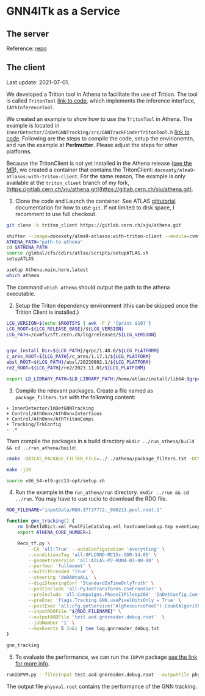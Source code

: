 # GNN4ITk as a Service

## The server
Reference:  [repo](https://github.com/hrzhao76/GNN4ITk-aaS)

## The client

Last update: 2021-07-01.

We developed a Trition tool in Athena to facilitate the use of Trition. The tool is called `TritonTool` [link to code](https://gitlab.cern.ch/xju/athena/-/blob/triton_client/Control/AthOnnx/AthTritonComps/src/TritonTool.h?ref_type=heads), which implements the inference interface, `IAthInferenceTool`. 

We created an example to show how to use the `TritonTool` in Athena. The example is located in `InnerDetector/InDetGNNTracking/src/GNNTrackFinderTritonTool.h` [link to code](https://gitlab.cern.ch/xju/athena/-/blob/triton_client/InnerDetector/InDetGNNTracking/src/GNNTrackFinderTritonTool.h?ref_type=heads). Following are the steps to compile the code, setup the envirionemtn, and run the example at **Perlmutter**. Please adjust the steps for other platforms.

Because the TritonClient is not yet installed in the Athena release ([see the MR](https://gitlab.cern.ch/atlas/atlasexternals/-/merge_requests/1105)), we created a container that contains the TritonClient: `docexoty/alma9-atlasos:with-triton-client`. For the same reason, The example is only available at the `triton_client` branch of my fork, [https://gitlab.cern.ch/xju/athena.git](https://gitlab.cern.ch/xju/athena.git).


1. Clone the code and Launch the container.
See ATLAS [gittutorial](https://atlassoftwaredocs.web.cern.ch/gittutorial/gitlab-fork/) documentation for how to use `git`. If not limited to disk space, I recomment to use full checkout.

```bash
git clone -b triton_client https://gitlab.cern.ch/xju/athena.git

shifter --image=docexoty/alma9-atlasos:with-triton-client --module=cvmfs bash
ATHENA_PATH="path-to-athena"
cd $ATHENA_PATH
source /global/cfs/cdirs/atlas/scripts/setupATLAS.sh
setupATLAS

asetup Athena,main,here,latest
which athena
```
The command `which athena` should output the path to the athena executable.

2. Setup the Triton dependency environment (this can be skipped once the Trition Client is installed.)

```bash
LCG_VERSION=$(echo $ROOTSYS | awk -F / '{print $10}')
LCG_ROOT=${LCG_RELEASE_BASE}/${LCG_VERSION}
LCG_PATH=/cvmfs/sft.cern.ch/lcg/releases/${LCG_VERSION}


grpc_Install_Dir=${LCG_PATH}/grpc/1.48.0/${LCG_PLATFORM}
c_ares_ROOT=${LCG_PATH}/c_ares/1.17.1/${LCG_PLATFORM}
absl_ROOT=${LCG_PATH}/absl/20230802.1/${LCG_PLATFORM}
re2_ROOT=${LCG_PATH}/re2/2023.11.01/${LCG_PLATFORM}

export LD_LIBRARY_PATH=$LD_LIBRARY_PATH:/home/atlas/install/lib64:$grpc_Install_Dir/lib:$c_ares_ROOT/lib64:$absl_ROOT/lib64:$re2_ROOT/lib64
```

3. Compile the relevant packages. 
Create a file named as `package_filters.txt` with the following content:
```
+ InnerDetector/InDetGNNTracking
+ Control/AthOnnx/AthOnnxInterfaces
+ Control/AthOnnx/AthTritonComps
+ Tracking/TrkConfig
- .*
```
Then compile the packages in a build directory `mkdir ../run_athena/build && cd ../run_athena/build`:
```bash
cmake -DATLAS_PACKAGE_FILTER_FILE=../../athena/package_filters.txt -DCMAKE_PREFIX_PATH="/home/atlas/install/lib64/cmake;${grpc_Install_Dir}/lib/cmake;${c_ares_ROOT}/lib64/cmake;${absl_ROOT}/lib64/cmake;${re2_ROOT}/lib64/cmake" ../../athena/Projects/WorkDir

make -j20

source x86_64-el9-gcc13-opt/setup.sh
```

4. Run the example in the `run_athena/run` directory. `mkdir ../run && cd ../run`.
You may have to use rucio to download the RDO file.
```bash
RDO_FILENAME="inputData/RDO.37737772._000213.pool.root.1"

function gnn_tracking() {
    rm InDetIdDict.xml PoolFileCatalog.xml hostnamelookup.tmp eventLoopHeartBeat.txt
    export ATHENA_CORE_NUMBER=1

    Reco_tf.py \
        --CA 'all:True' --autoConfiguration 'everything' \
        --conditionsTag 'all:OFLCOND-MC15c-SDR-14-05' \
        --geometryVersion 'all:ATLAS-P2-RUN4-03-00-00' \
        --perfmon 'fullmonmt' \
        --multithreaded 'True' \
        --steering 'doRAWtoALL' \
        --digiSteeringConf 'StandardInTimeOnlyTruth' \
        --postInclude 'all:PyJobTransforms.UseFrontier' \
        --preInclude 'all:Campaigns.PhaseIIPileUp200' 'InDetConfig.ConfigurationHelpers.OnlyTrackingPreInclude' 'InDetGNNTracking.InDetGNNTrackingFlags.gnnTritonValidation' \
        --preExec 'flags.Tracking.GNN.usePixelHitsOnly = True' \
        --postExec 'all:cfg.getService("AlgResourcePool").CountAlgorithmInstanceMisses = True' \
        --inputRDOFile "${RDO_FILENAME}" \
        --outputAODFile 'test.aod.gnnreader.debug.root'  \
        --jobNumber '1' \
        --maxEvents 5 2>&1 | tee log.gnnreader_debug.txt
}

gnn_tracking
```

5. To evaluate the performance, we can run the `IDPVM` package [see the link for more info](https://gitlab.cern.ch/atlas/athena/-/tree/main/InnerDetector/InDetValidation/InDetPhysValMonitoring?ref_type=heads).
```bash
runIDPVM.py --filesInput test.aod.gnnreader.debug.root --outputFile physval.root --doTightPrimary 
```
The output file `physval.root` contains the performance of the GNN tracking.
